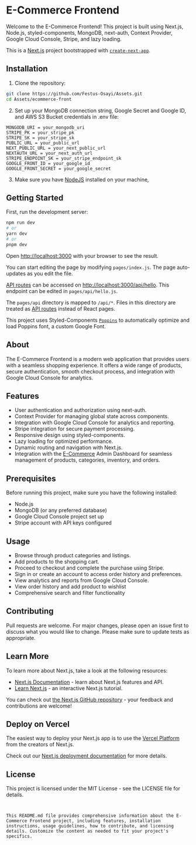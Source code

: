 # E-Commerce Frontend

Welcome to the E-Commerce Frontend! This project is built using Next.js, Node.js, styled-components, MongoDB, next-auth, Context Provider, Google Cloud Console, Stripe, and lazy loading.

This is a [Next.js](https://nextjs.org/) project bootstrapped with [`create-next-app`](https://github.com/vercel/next.js/tree/canary/packages/create-next-app).

## Installation

1. Clone the repository:

```bash
git clone https://github.com/Festus-Osayi/Assets.git
cd Assets/ecommerce-front
```

2. Set up your MongoDB connection string, Google Secret and Google ID, and AWS S3 Bucket credentials in .env file:

```
MONGODB_URI = your_mongodb_uri
STRIPE_PK = your_stripe_pk
STRIPE_SK = your_stripe_sk
PUBLIC_URL = your_public_url
NEXT_PUBLIC_URL = your_next_public_url
NEXTAUTH_URL = your_next_auth_url
STRIPE_ENDPOINT_SK = your_stripe_endpoint_sk
GOOGLE_FRONT_ID = your_google_id
GOOGLE_FRONT_SECRET = your_google_secret
```

3. Make sure you have [NodeJS](http://nodejs.org/) installed on your machine,

## Getting Started

First, run the development server:

```bash
npm run dev
# or
yarn dev
# or
pnpm dev
```

Open [http://localhost:3000](http://localhost:3000) with your browser to see the result.

You can start editing the page by modifying `pages/index.js`. The page auto-updates as you edit the file.

[API routes](https://nextjs.org/docs/api-routes/introduction) can be accessed on [http://localhost:3000/api/hello](http://localhost:3000/api/hello). This endpoint can be edited in `pages/api/hello.js`.

The `pages/api` directory is mapped to `/api/*`. Files in this directory are treated as [API routes](https://nextjs.org/docs/api-routes/introduction) instead of React pages.

This project uses Styled-Components [`Poppins`](https://fonts.googleapis.com/css?family=Poppins:100,100italic,200,200italic,300,300italic,regular,italic,500,500italic,600,600italic,700,700italic,800,800italic,900,900italic) to automatically optimize and load Poppins font, a custom Google Font.

## About

The E-Commerce Frontend is a modern web application that provides users with a seamless shopping experience. It offers a wide range of products, secure authentication, smooth checkout process, and integration with Google Cloud Console for analytics.

## Features

- User authentication and authorization using next-auth.
- Context Provider for managing global state across components.
- Integration with Google Cloud Console for analytics and reporting.
- Stripe integration for secure payment processing.
- Responsive design using styled-components.
- Lazy loading for optimized performance.
- Dynamic routing and navigation with Next.js.
- Integration with the [E-Commerce](https://github.com/Festus-Osayi/Assets/tree/master/ecommerce-admin) Admin Dashboard for seamless management of products, categories, inventory, and orders.

## Prerequisites

Before running this project, make sure you have the following installed:

- Node.js
- MongoDB (or any preferred database)
- Google Cloud Console project set up
- Stripe account with API keys configured

## Usage

- Browse through product categories and listings.
- Add products to the shopping cart.
- Proceed to checkout and complete the purchase using Stripe.
- Sign in or create an account to access order history and preferences.
- View analytics and reports from Google Cloud Console.
- View order history and add product to wishlist
- Comprehensive search and filter functionality

## Contributing

Pull requests are welcome. For major changes, please open an issue first to discuss what you would like to change. Please make sure to update tests as appropriate.

## Learn More

To learn more about Next.js, take a look at the following resources:

- [Next.js Documentation](https://nextjs.org/docs) - learn about Next.js features and API.
- [Learn Next.js](https://nextjs.org/learn) - an interactive Next.js tutorial.

You can check out [the Next.js GitHub repository](https://github.com/vercel/next.js/) - your feedback and contributions are welcome!

## Deploy on Vercel

The easiest way to deploy your Next.js app is to use the [Vercel Platform](https://vercel.com/new?utm_medium=default-template&filter=next.js&utm_source=create-next-app&utm_campaign=create-next-app-readme) from the creators of Next.js.

Check out our [Next.js deployment documentation](https://nextjs.org/docs/deployment) for more details.

## License

This project is licensed under the MIT License - see the LICENSE file for details.

```


This README.md file provides comprehensive information about the E-Commerce Frontend project, including features, installation instructions, usage guidelines, how to contribute, and licensing details. Customize the content as needed to fit your project's specifics.

```
